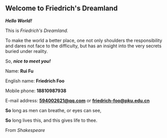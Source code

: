 ## Welcome to Friedrich's Dreamland

***Hello World!***

This is *Friedrich's Dreamland.*

To make the world a better place, one not only shoulders the responsibility and dares not face to the difficulty, but has an insight into the very secrets buried under reality.
 
So, ***nice to meet you!***
 
Name: **Rui Fu**
 
English name: **Friedrich Foo**
 
Mobile phone: **18810987938**
 
E-mail address: **594002621@qq.com** or **friedrich-foo@pku.edu.cn**
 
  **So** long as men can breathe, or eyes can see,
 
  **So** long lives this, and this gives life to thee.
  
   From *Shakespeare*
